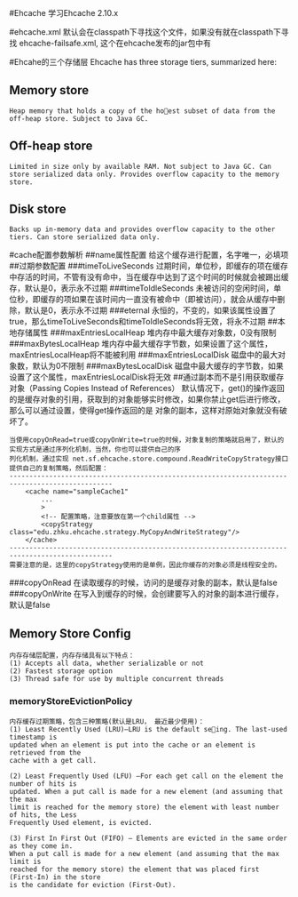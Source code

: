 #Ehcache
    学习Ehcache 2.10.x
    
#ehcache.xml
    默认会在classpath下寻找这个文件，如果没有就在classpath下寻找 ehcache-failsafe.xml, 这个在ehcache发布的jar包中有

#Ehcahe的三个存储层
Ehcache has three storage tiers, summarized here:
## Memory store
    Heap memory that holds a copy of the hoest subset of data from the off-heap store. Subject to Java GC.
## Off-heap store
    Limited in size only by available RAM. Not subject to Java GC. Can store serialized data only. Provides overflow capacity to the memory store.
## Disk store
    Backs up in-memory data and provides overflow capacity to the other tiers. Can store serialized data only.

#cache配置参数解析
##name属性配置
    给这个缓存进行配置，名字唯一，必填项
##过期参数配置
###timeToLiveSeconds
    过期时间，单位秒，即缓存的项在缓存中存活的时间，不管有没有命中，当在缓存中达到了这个时间的时候就会被踢出缓存，默认是0，表示永不过期
###timeToIdleSeconds
    未被访问的空闲时间，单位秒，即缓存的项如果在该时间内一直没有被命中（即被访问），就会从缓存中删除，默认是0，表示永不过期
###eternal
    永恒的，不变的，如果该属性设置了true，那么timeToLiveSeconds和timeToIdleSeconds将无效，将永不过期
##本地存储属性
###maxEntriesLocalHeap
    堆内存中最大缓存对象数，0没有限制
###maxBytesLocalHeap
    堆内存中最大缓存字节数，如果设置了这个属性，maxEntriesLocalHeap将不能被利用
###maxEntriesLocalDisk
    磁盘中的最大对象数，默认为0不限制
###maxBytesLocalDisk
    磁盘中最大缓存的字节数，如果设置了这个属性，maxEntriesLocalDisk将无效
##通过副本而不是引用获取缓存对象（Passing Copies Instead of References）
    默认情况下，get()的操作返回的是缓存对象的引用，获取到的对象能够实时修改，如果你禁止get后进行修改，那么可以通过设置，使得get操作返回的是
    对象的副本，这样对原始对象就没有破坏了。
    
    当使用copyOnRead=true或copyOnWrite=true的时候，对象复制的策略就启用了，默认的实现方式是通过序列化机制，当然，你也可以提供自己的序
    列化机制，通过实现 net.sf.ehcache.store.compound.ReadWriteCopyStrategy接口提供自己的复制策略，然后配置：
    ------------------------------------------------------------------------------------------------
        <cache name="sampleCache1"
            ...
            >
            <!-- 配置策略，注意要放在第一个child属性 -->
            <copyStrategy class="edu.zhku.ehcache.strategy.MyCopyAndWriteStrategy"/>
        </cache>
    ------------------------------------------------------------------------------------------------
    需要注意的是，这里的copyStrategy使用的是单例，因此你缓存的对象必须是线程安全的。    
    
###copyOnRead
    在读取缓存的时候，访问的是缓存对象的副本，默认是false
###copyOnWrite
    在写入到缓存的时候，会创建要写入的对象的副本进行缓存，默认是false
## Memory Store Config
    内存存储层配置，内存存储具有以下特点：
    (1) Accepts all data, whether serializable or not
    (2) Fastest storage option
    (3) Thread safe for use by multiple concurrent threads
### memoryStoreEvictionPolicy
    内存缓存过期策略，包含三种策略(默认是LRU， 最近最少使用)：
    (1) Least Recently Used (LRU)—LRU is the default seing. The last-used timestamp is
    updated when an element is put into the cache or an element is retrieved from the
    cache with a get call.
    
    (2) Least Frequently Used (LFU) —For each get call on the element the number of hits is
    updated. When a put call is made for a new element (and assuming that the max
    limit is reached for the memory store) the element with least number of hits, the Less
    Frequently Used element, is evicted.
    
    (3) First In First Out (FIFO) — Elements are evicted in the same order as they come in.
    When a put call is made for a new element (and assuming that the max limit is
    reached for the memory store) the element that was placed first (First-In) in the store
    is the candidate for eviction (First-Out).
    
    



















    
    